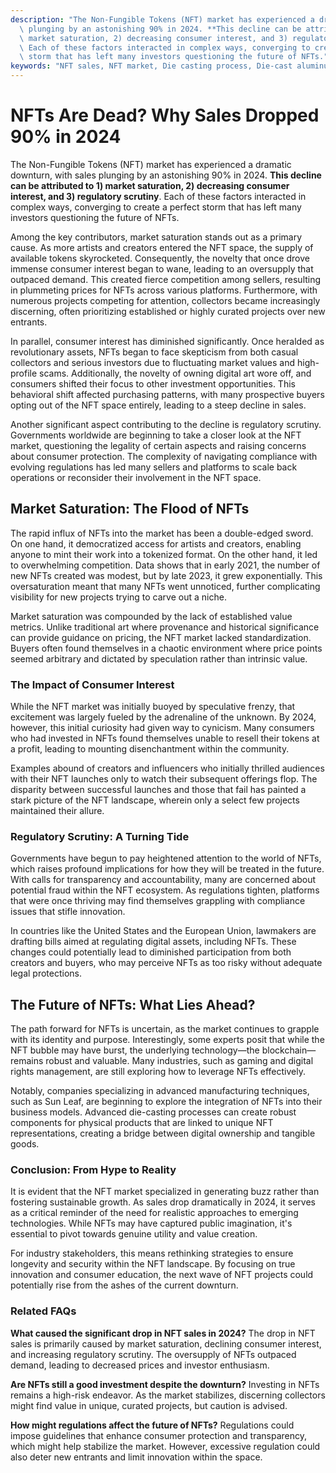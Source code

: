 ```yaml
---
description: "The Non-Fungible Tokens (NFT) market has experienced a dramatic downturn, with sales\
  \ plunging by an astonishing 90% in 2024. **This decline can be attributed to 1)\
  \ market saturation, 2) decreasing consumer interest, and 3) regulatory scrutiny**.\
  \ Each of these factors interacted in complex ways, converging to create a perfect\
  \ storm that has left many investors questioning the future of NFTs."
keywords: "NFT sales, NFT market, Die casting process, Die-cast aluminum"
---
```

# NFTs Are Dead? Why Sales Dropped 90% in 2024

The Non-Fungible Tokens (NFT) market has experienced a dramatic downturn, with sales plunging by an astonishing 90% in 2024. **This decline can be attributed to 1) market saturation, 2) decreasing consumer interest, and 3) regulatory scrutiny**. Each of these factors interacted in complex ways, converging to create a perfect storm that has left many investors questioning the future of NFTs.

Among the key contributors, market saturation stands out as a primary cause. As more artists and creators entered the NFT space, the supply of available tokens skyrocketed. Consequently, the novelty that once drove immense consumer interest began to wane, leading to an oversupply that outpaced demand. This created fierce competition among sellers, resulting in plummeting prices for NFTs across various platforms. Furthermore, with numerous projects competing for attention, collectors became increasingly discerning, often prioritizing established or highly curated projects over new entrants. 

In parallel, consumer interest has diminished significantly. Once heralded as revolutionary assets, NFTs began to face skepticism from both casual collectors and serious investors due to fluctuating market values and high-profile scams. Additionally, the novelty of owning digital art wore off, and consumers shifted their focus to other investment opportunities. This behavioral shift affected purchasing patterns, with many prospective buyers opting out of the NFT space entirely, leading to a steep decline in sales.

Another significant aspect contributing to the decline is regulatory scrutiny. Governments worldwide are beginning to take a closer look at the NFT market, questioning the legality of certain aspects and raising concerns about consumer protection. The complexity of navigating compliance with evolving regulations has led many sellers and platforms to scale back operations or reconsider their involvement in the NFT space.

## **Market Saturation: The Flood of NFTs**

The rapid influx of NFTs into the market has been a double-edged sword. On one hand, it democratized access for artists and creators, enabling anyone to mint their work into a tokenized format. On the other hand, it led to overwhelming competition. Data shows that in early 2021, the number of new NFTs created was modest, but by late 2023, it grew exponentially. This oversaturation meant that many NFTs went unnoticed, further complicating visibility for new projects trying to carve out a niche.

Market saturation was compounded by the lack of established value metrics. Unlike traditional art where provenance and historical significance can provide guidance on pricing, the NFT market lacked standardization. Buyers often found themselves in a chaotic environment where price points seemed arbitrary and dictated by speculation rather than intrinsic value.

### **The Impact of Consumer Interest**

While the NFT market was initially buoyed by speculative frenzy, that excitement was largely fueled by the adrenaline of the unknown. By 2024, however, this initial curiosity had given way to cynicism. Many consumers who had invested in NFTs found themselves unable to resell their tokens at a profit, leading to mounting disenchantment within the community.

Examples abound of creators and influencers who initially thrilled audiences with their NFT launches only to watch their subsequent offerings flop. The disparity between successful launches and those that fail has painted a stark picture of the NFT landscape, wherein only a select few projects maintained their allure.

### **Regulatory Scrutiny: A Turning Tide**

Governments have begun to pay heightened attention to the world of NFTs, which raises profound implications for how they will be treated in the future. With calls for transparency and accountability, many are concerned about potential fraud within the NFT ecosystem. As regulations tighten, platforms that were once thriving may find themselves grappling with compliance issues that stifle innovation.

In countries like the United States and the European Union, lawmakers are drafting bills aimed at regulating digital assets, including NFTs. These changes could potentially lead to diminished participation from both creators and buyers, who may perceive NFTs as too risky without adequate legal protections.

## **The Future of NFTs: What Lies Ahead?**

The path forward for NFTs is uncertain, as the market continues to grapple with its identity and purpose. Interestingly, some experts posit that while the NFT bubble may have burst, the underlying technology—the blockchain—remains robust and valuable. Many industries, such as gaming and digital rights management, are still exploring how to leverage NFTs effectively.

Notably, companies specializing in advanced manufacturing techniques, such as Sun Leaf, are beginning to explore the integration of NFTs into their business models. Advanced die-casting processes can create robust components for physical products that are linked to unique NFT representations, creating a bridge between digital ownership and tangible goods.

### **Conclusion: From Hype to Reality**

It is evident that the NFT market specialized in generating buzz rather than fostering sustainable growth. As sales drop dramatically in 2024, it serves as a critical reminder of the need for realistic approaches to emerging technologies. While NFTs may have captured public imagination, it's essential to pivot towards genuine utility and value creation.

For industry stakeholders, this means rethinking strategies to ensure longevity and security within the NFT landscape. By focusing on true innovation and consumer education, the next wave of NFT projects could potentially rise from the ashes of the current downturn.

### **Related FAQs**

**What caused the significant drop in NFT sales in 2024?**
The drop in NFT sales is primarily caused by market saturation, declining consumer interest, and increasing regulatory scrutiny. The oversupply of NFTs outpaced demand, leading to decreased prices and investor enthusiasm.

**Are NFTs still a good investment despite the downturn?**
Investing in NFTs remains a high-risk endeavor. As the market stabilizes, discerning collectors might find value in unique, curated projects, but caution is advised. 

**How might regulations affect the future of NFTs?**
Regulations could impose guidelines that enhance consumer protection and transparency, which might help stabilize the market. However, excessive regulation could also deter new entrants and limit innovation within the space.
